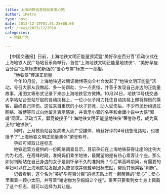 ```yaml
---
title: 上海地铁给准妈妈发爱心贴
author: iMetro
type: post
date: 2013-12-19T01:51:25+00:00
url: /news/2013/12/2010
categories:
  - 地铁广角

---
```

<div>
  <img src="http://ww3.sinaimg.cn/large/718ea94cjw1eb9x08ikywj20go0aewfn.jpg" alt="" />
</div>

<div>
  <span>　【中国交通报】日前，上海地铁文明正能量颁奖暨“美好孕座百分百”启动仪式在上海地铁人民广场站音乐角举行。首位“上海地铁文明正能量地铁侠”、“美好孕座百分百”让座标志和新版的“爱心专座”标志一一亮相。</span>
</div>

<div>
  <span>　　“地铁侠”传递正能量</span>
</div>

<div>
  <span>　　今年10月份，上海地铁通过腾讯微博等向全社会发起了“地铁文明正能量”活动，号召大家从我做起、多一份帮助、少一点责怪，并善于发现自己身边的正能量故事，用图文等形式记录下来@上海地铁官方微博。10月24日，地铁10号线交通大学站站台至站厅层的自动扶梯上，一位小伙子用力托住自动扶梯上即将摔倒的乘客，最终自己摔伤。这位来自重庆的小伙子郭竞，助人受伤后，不少市民纷纷通过网络、微博等形式向他留言表示感谢，并表示小郭的名字和金庸小说中大侠“郭靖”同音。活动当天，郭竞被授予“上海地铁文明正能量地铁侠”荣誉称号，成为真正的“地铁侠”。</span>
</div>

<div>
  <span>　　同时，上月救助站台发病老人而广受媒体、粉丝好评的4号线鲁班路站，也被授予了“上海地铁文明正能量集体”荣誉称号。</span>
</div>

<div>
  <span>　　孕妇可领取让座标志</span>
</div>

<div>
  <span>　　地铁运营方提供的一份网络调查显示，目前孕妇在上海地铁获得让座的比例大约为七成。在高峰时段，准妈妈们乘坐地铁，最期望的是有热心乘客让个座。那么如何判断站在自己身边的女子是刚怀孕不久的准妈妈？今后早高峰期间，有需要的孕妇可以在上海地铁站发报点免费领取并佩戴孕妇标志贴，帮助其他乘客“判断”。</span>
</div>

<div>
  <span>　　记者看到，这个名为“美好孕座百分百”的标志贴上有一颗醒目的“爱心”；爱心里画着一颗小太阳，并写着“谢谢你为孕妈妈让个座”。乘客只要看到女士身上佩戴了这个标志，就可以选择为其让座。</span>
</div>